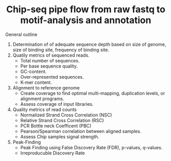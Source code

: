 <h1 align="center">
Chip-seq pipe flow from raw fastq to motif-analysis and annotation 
</h1>

<p>
General outline
</p>

<ol>
  <li>
  Determination of of adequate sequence depth based on size of genome, size of binding site, frequency of binding site.
  </li>
  <li>
  Quatily metrics of sequenced reads.
    <ul>
        <li>
        Total number of sequences.
        </li>
        <li>
        Per base sequence quality.
        </li>
        <li>
        GC-content.
        </li>
        <li>
        Over-represented sequences.
        </li>
        <li>
        K-mer content.
        </li>
    </ul>
  </li>
  <li>
  Alignment to reference genome
    <ul>
        <li>
        Create coverage to find optimal multi-mapping, duplication levels, or alignment programs.
        </li>
        <li>
        Assess coverage of input libraries.
        </li>
    </ul>
  </li>
  <li>
  Quality metrics of read counts
    <ul>
      <li>
      Normalized Strand Cross Correlation (NSC)
      </li>
      <li>
      Relative Strand Cross Correlation (RSC)
      </li>
      <li>
      PCR Bottle neck Coefficent (PBC) 
      </li>
      <li>
      Pearson/Spearman correlation between aligned samples. 
      </li>
      <li>
      Assess Chip samples signal strength.
      </li>
    </ul>
  <li>
  Peak-Finding
    <ul>
        <li>
        Peak Finding using False Discovery Rate (FDR), p-values, q-values.
        </li>
        <li>
        Irreproducuble Discovery Rate
        </li>
    </ul>
  </li>
  </li>

</ol>
